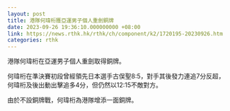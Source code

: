```yaml
---
layout: post
title: 港隊何瑋桁獲亞運男子個人重劍銅牌
date: 2023-09-26 19:36:10.000000000 +08:00
link: https://news.rthk.hk/rthk/ch/component/k2/1720195-20230926.htm
categories: rthk
---
```


港隊何瑋桁在亞運男子個人重劍取得銅牌。

何瑋桁在準決賽初段曾經領先日本選手古俣聖8:5，對手其後發力連追7分反超，何瑋桁及後出動出擊追多4分，但仍然以12:15不敵對方。

由於不設銅牌戰，何瑋桁為港隊增添一面銅牌。
